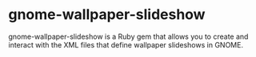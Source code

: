 # gnome-wallpaper-slideshow #

gnome-wallpaper-slideshow is a Ruby gem that allows you to create and
interact with the XML files that define wallpaper slideshows in GNOME.
